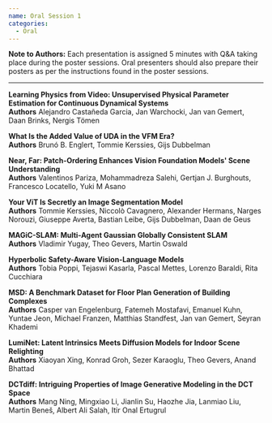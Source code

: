 ```yaml
---
name: Oral Session 1
categories:
  - Oral
---
```


**Note to Authors:** Each presentation is assigned 5 minutes with Q&A taking place during the poster sessions. Oral presenters should also prepare their posters as per the instructions found in the poster sessions.

-----

**Learning Physics from Video: Unsupervised Physical Parameter Estimation for Continuous Dynamical Systems**  
**Authors** Alejandro Castañeda Garcia, Jan Warchocki, Jan van Gemert, Daan Brinks, Nergis Tömen  

**What Is the Added Value of UDA in the VFM Era?**  
**Authors** Brunó B. Englert, Tommie Kerssies, Gijs Dubbelman  

**Near, Far: Patch-Ordering Enhances Vision Foundation Models' Scene Understanding**  
**Authors** Valentinos Pariza, Mohammadreza Salehi, Gertjan J. Burghouts, Francesco Locatello, Yuki M Asano  

**Your ViT Is Secretly an Image Segmentation Model**  
**Authors** Tommie Kerssies, Niccolò Cavagnero, Alexander Hermans, Narges Norouzi, Giuseppe Averta, Bastian Leibe, Gijs Dubbelman, Daan de Geus  

**MAGiC-SLAM: Multi-Agent Gaussian Globally Consistent SLAM**  
**Authors** Vladimir Yugay, Theo Gevers, Martin Oswald  

**Hyperbolic Safety-Aware Vision-Language Models**  
**Authors** Tobia Poppi, Tejaswi Kasarla, Pascal Mettes, Lorenzo Baraldi, Rita Cucchiara  

**MSD: A Benchmark Dataset for Floor Plan Generation of Building Complexes**  
**Authors** Casper van Engelenburg, Fatemeh Mostafavi, Emanuel Kuhn, Yuntae Jeon, Michael Franzen, Matthias Standfest, Jan van Gemert, Seyran Khademi  

**LumiNet: Latent Intrinsics Meets Diffusion Models for Indoor Scene Relighting**  
**Authors** Xiaoyan Xing, Konrad Groh, Sezer Karaoglu, Theo Gevers, Anand Bhattad  

**DCTdiff: Intriguing Properties of Image Generative Modeling in the DCT Space**  
**Authors** Mang Ning, Mingxiao Li, Jianlin Su, Haozhe Jia, Lanmiao Liu, Martin Beneš, Albert Ali Salah, Itir Onal Ertugrul  
